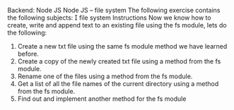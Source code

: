Backend: Node JS
Node JS – file system
The following exercise contains the following subjects:
 file system
Instructions
Now we know how to create, write and append text to an existing
file using the fs module, lets do the following:

1. Create a new txt file using the same fs module method we have
   learned before.
2. Create a copy of the newly created txt file using a method from
   the fs module.
3. Rename one of the files using a method from the fs module.
4. Get a list of all the file names of the current directory using a
   method from the fs module.
5. Find out and implement another method for the fs module
